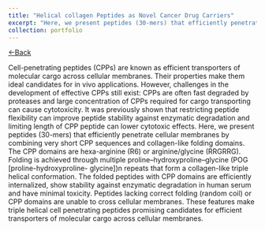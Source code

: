 ```yaml
---
title: "Helical collagen Peptides as Novel Cancer Drug Carriers"
excerpt: "Here, we present peptides (30-mers) that efficiently penetrate cellular membranes by combining very short CPP sequences and collagen-like folding domains that allows triple helical conformation. This conformation allows are efficient internalization, increased stability against enzymatic degradation in human serum and minimal toxicity. <br/><img src='/images/Port_4.png'>"
collection: portfolio
---
```

<a href="https://aparna014.github.io/portfolio/">&larr;Back</a>

Cell-penetrating peptides (CPPs) are known as efficient transporters of molecular cargo across cellular membranes. Their properties make them ideal candidates for in vivo applications. However, challenges in the development of effective CPPs still exist: CPPs are often fast degraded by proteases and large concentration of CPPs required for cargo transporting can cause cytotoxicity. It was previously shown that restricting peptide flexibility can improve peptide stability against enzymatic degradation and limiting length of CPP peptide can lower cytotoxic effects. Here, we present peptides (30-mers) that efficiently penetrate cellular membranes by combining very short CPP sequences and collagen-like folding domains. The CPP domains are hexa-arginine (R6) or arginine/glycine (RRGRRG). Folding is achieved through multiple proline–hydroxyproline–glycine (POG [proline-hydroxyproline- glycine])n repeats that form a collagen-like triple helical conformation. The folded peptides with CPP domains are efficiently internalized, show stability against enzymatic degradation in human serum and have minimal toxicity. Peptides lacking correct folding (random coil) or CPP domains are unable to cross cellular membranes. These features make triple helical cell penetrating peptides promising candidates for efficient transporters of molecular cargo across cellular membranes. 

